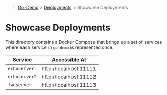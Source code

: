 > [Go-Demo](../../) > [Deployments](../) > Showcase Deployments

# Showcase Deployments
This directory contains a Docker Compose that brings up a set of services where each service in `go-demo` is represented once.

| Service | Accessible At |
| --- | --- |
| `echoserver` | http://localhost:11111 |
| `echoserver2` | http://localhost:11112 |
| `fwdserver` | http://localhost:11113 |